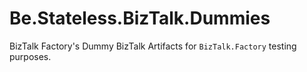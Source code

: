 ﻿# Be.Stateless.BizTalk.Dummies

BizTalk Factory's Dummy BizTalk Artifacts for `BizTalk.Factory` testing purposes.
